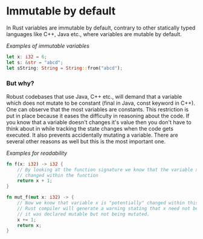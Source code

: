 # Immutable by default

In Rust variables are immutable by default, contrary to other statically typed languages
like C++, Java etc., where variables are mutable by default.

*Examples of immutable variables*

```rust
let x: i32 = 6;
let s: &str = "abcd";
let sString: String = String::from("abcd");
```

### But why?

Robust codebases that use Java, C++ etc., will demand that a variable which does not mutate
to be constant (final in Java, const keyword in C++). One can observe that the most variables
are constants.
This restriction is put in place because it eases the difficulty in reasoning about the code.
If you know that a variable doesn't changes it's value then you don't have to think about in
while tracking the state changes when the code gets executed.
It also prevents accidentally mutating a variable.
There are several other reasons as well but this is the most important one.

*Examples for readability*

```rust
fn f(x: i32) -> i32 {
    // By looking at the function signature we know that the variable x is not
    // changed within the function
    return x + 1;
}

fn mut_f(mut x: i32) -> {
    // Now we know that variable x is "potentially" changed within this function
    // Rust compiler will generate a warning stating that x need not be mutable if
    // it was declared mutable but not being mutated.
    x += 1;
    return x;
}
```
